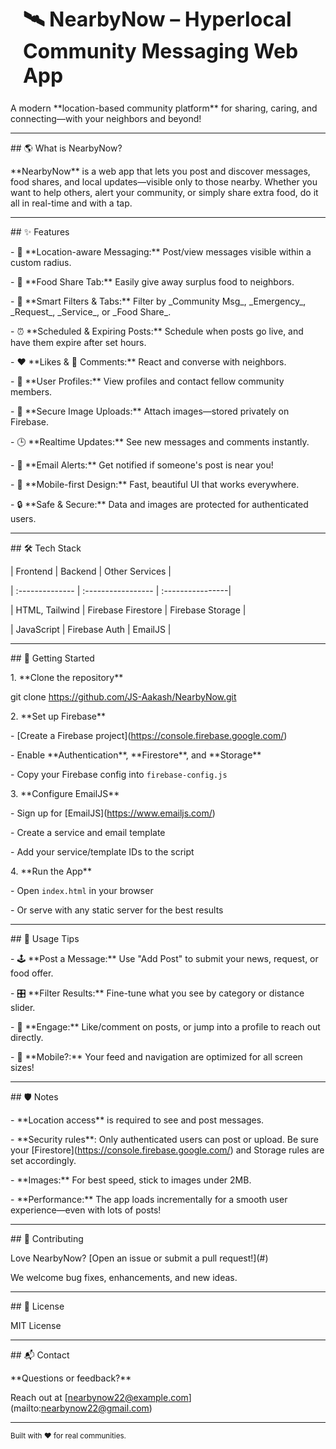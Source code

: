 <div style="display: flex; align-items: center; gap: 1rem; margin-bottom: 1.5rem;">

&nbsp; <h1 style="margin: 0; font-size: 2rem;">🛰️ NearbyNow – Hyperlocal Community Messaging Web App</h1>

</div>



A modern \*\*location-based community platform\*\* for sharing, caring, and connecting—with your neighbors and beyond!



---



\## 🌎 What is NearbyNow?



\*\*NearbyNow\*\* is a web app that lets you post and discover messages, food shares, and local updates—visible only to those nearby. Whether you want to help others, alert your community, or simply share extra food, do it all in real-time and with a tap.



---



\## ✨ Features



\- 📍 \*\*Location-aware Messaging:\*\* Post/view messages visible within a custom radius.

\- 🍲 \*\*Food Share Tab:\*\* Easily give away surplus food to neighbors.

\- 🎯 \*\*Smart Filters \& Tabs:\*\* Filter by \_Community Msg\_, \_Emergency\_, \_Request\_, \_Service\_, or \_Food Share\_.

\- ⏰ \*\*Scheduled \& Expiring Posts:\*\* Schedule when posts go live, and have them expire after set hours.

\- ❤️ \*\*Likes \& 💬 Comments:\*\* React and converse with neighbors.

\- 👤 \*\*User Profiles:\*\* View profiles and contact fellow community members.

\- 📸 \*\*Secure Image Uploads:\*\* Attach images—stored privately on Firebase.

\- 🕒 \*\*Realtime Updates:\*\* See new messages and comments instantly.

\- 📧 \*\*Email Alerts:\*\* Get notified if someone's post is near you!

\- 📱 \*\*Mobile-first Design:\*\* Fast, beautiful UI that works everywhere.

\- 🔒 \*\*Safe \& Secure:\*\* Data and images are protected for authenticated users.



---



\## 🛠️ Tech Stack



| Frontend        | Backend            | Other Services    |

| :-------------- | :----------------- | :----------------|

| HTML, Tailwind  | Firebase Firestore | Firebase Storage |

| JavaScript      | Firebase Auth      | EmailJS          |



---



\## 🚀 Getting Started



1\. \*\*Clone the repository\*\*  

git clone https://github.com/JS-Aakash/NearbyNow.git



2\. \*\*Set up Firebase\*\*

\- \[Create a Firebase project](https://console.firebase.google.com/)

\- Enable \*\*Authentication\*\*, \*\*Firestore\*\*, and \*\*Storage\*\*

\- Copy your Firebase config into `firebase-config.js`



3\. \*\*Configure EmailJS\*\*

\- Sign up for \[EmailJS](https://www.emailjs.com/)

\- Create a service and email template

\- Add your service/template IDs to the script



4\. \*\*Run the App\*\*

\- Open `index.html` in your browser  

\- Or serve with any static server for the best results



---



\## 📝 Usage Tips



\- 🕹️ \*\*Post a Message:\*\* Use "Add Post" to submit your news, request, or food offer.

\- 🎛️ \*\*Filter Results:\*\* Fine-tune what you see by category or distance slider.

\- 💬 \*\*Engage:\*\* Like/comment on posts, or jump into a profile to reach out directly.

\- 👀 \*\*Mobile?:\*\* Your feed and navigation are optimized for all screen sizes!



---



\## 🛡️ Notes



\- \*\*Location access\*\* is required to see and post messages.

\- \*\*Security rules\*\*: Only authenticated users can post or upload. Be sure your \[Firestore](https://console.firebase.google.com/) and Storage rules are set accordingly.

\- \*\*Images:\*\* For best speed, stick to images under 2MB.

\- \*\*Performance:\*\* The app loads incrementally for a smooth user experience—even with lots of posts!



---



\## 🤝 Contributing



Love NearbyNow? \[Open an issue or submit a pull request!](#)  

We welcome bug fixes, enhancements, and new ideas.



---



\## 📖 License



MIT License



---



\## 📬 Contact



\*\*Questions or feedback?\*\*  

Reach out at \[nearbynow22@example.com](mailto:nearbynow22@gmail.com)



---



<sub>Built with ❤️ for real communities.</sub>



